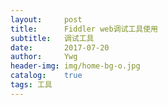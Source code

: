 ```yaml
---
layout:     post
title:      Fiddler web调试工具使用
subtitle:   调试工具
date:       2017-07-20
author:     Ywg
header-img: img/home-bg-o.jpg
catalog:    true
tags: 工具
--- 
```


